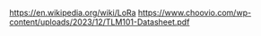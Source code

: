 https://en.wikipedia.org/wiki/LoRa
https://www.choovio.com/wp-content/uploads/2023/12/TLM101-Datasheet.pdf
